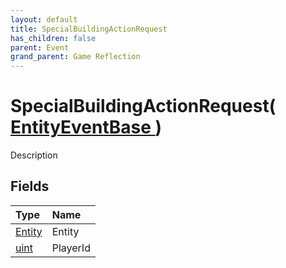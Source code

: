 ```yaml
---
layout: default
title: SpecialBuildingActionRequest
has_children: false
parent: Event
grand_parent: Game Reflection
---
```

# SpecialBuildingActionRequest( [ EntityEventBase ](/riftbreaker-wiki/docs/game-reflection/events/entity_event_base/) )
Description 

## Fields

| Type | Name |
|:----------|:--------------|
| [Entity](/riftbreaker-wiki/docs/game-reflection/classes/entity/) | Entity |
| [uint](/riftbreaker-wiki/docs/game-reflection/components/uint/) | PlayerId |

